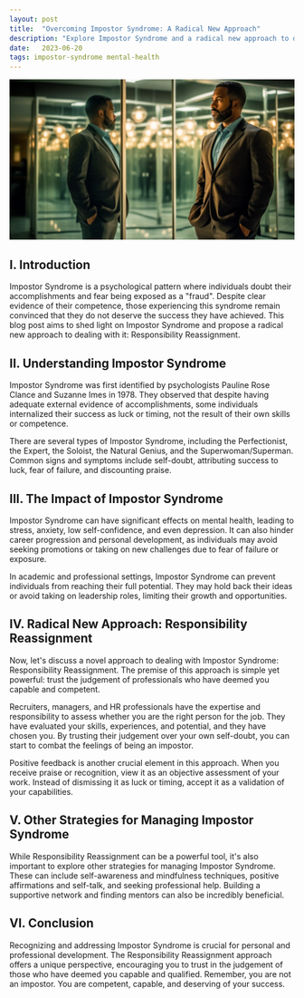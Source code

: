 ```yaml
---
layout: post
title:  "Overcoming Impostor Syndrome: A Radical New Approach"
description: "Explore Impostor Syndrome and a radical new approach to dealing with it: Responsibility Reassignment."
date:   2023-06-20
tags: impostor-syndrome mental-health
---
```


![A man standing in a mirror maze](/assets/impostor-syndrom.png)

## I. Introduction

Impostor Syndrome is a psychological pattern where individuals doubt their accomplishments and fear being exposed as a "fraud". Despite clear evidence of their competence, those experiencing this syndrome remain convinced that they do not deserve the success they have achieved. This blog post aims to shed light on Impostor Syndrome and propose a radical new approach to dealing with it: Responsibility Reassignment.

## II. Understanding Impostor Syndrome

Impostor Syndrome was first identified by psychologists Pauline Rose Clance and Suzanne Imes in 1978. They observed that despite having adequate external evidence of accomplishments, some individuals internalized their success as luck or timing, not the result of their own skills or competence.

There are several types of Impostor Syndrome, including the Perfectionist, the Expert, the Soloist, the Natural Genius, and the Superwoman/Superman. Common signs and symptoms include self-doubt, attributing success to luck, fear of failure, and discounting praise.

## III. The Impact of Impostor Syndrome

Impostor Syndrome can have significant effects on mental health, leading to stress, anxiety, low self-confidence, and even depression. It can also hinder career progression and personal development, as individuals may avoid seeking promotions or taking on new challenges due to fear of failure or exposure.

In academic and professional settings, Impostor Syndrome can prevent individuals from reaching their full potential. They may hold back their ideas or avoid taking on leadership roles, limiting their growth and opportunities.

## IV. Radical New Approach: Responsibility Reassignment

Now, let's discuss a novel approach to dealing with Impostor Syndrome: Responsibility Reassignment. The premise of this approach is simple yet powerful: trust the judgement of professionals who have deemed you capable and competent.

Recruiters, managers, and HR professionals have the expertise and responsibility to assess whether you are the right person for the job. They have evaluated your skills, experiences, and potential, and they have chosen you. By trusting their judgement over your own self-doubt, you can start to combat the feelings of being an impostor.

Positive feedback is another crucial element in this approach. When you receive praise or recognition, view it as an objective assessment of your work. Instead of dismissing it as luck or timing, accept it as a validation of your capabilities.

## V. Other Strategies for Managing Impostor Syndrome

While Responsibility Reassignment can be a powerful tool, it's also important to explore other strategies for managing Impostor Syndrome. These can include self-awareness and mindfulness techniques, positive affirmations and self-talk, and seeking professional help. Building a supportive network and finding mentors can also be incredibly beneficial.

## VI. Conclusion

Recognizing and addressing Impostor Syndrome is crucial for personal and professional development. The Responsibility Reassignment approach offers a unique perspective, encouraging you to trust in the judgement of those who have deemed you capable and qualified. Remember, you are not an impostor. You are competent, capable, and deserving of your success.
